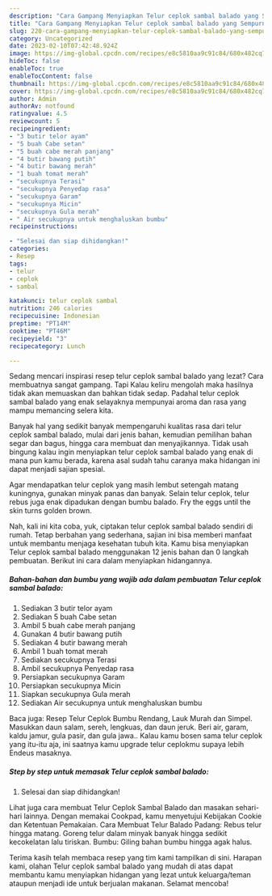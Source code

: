 ```yaml
---
description: "Cara Gampang Menyiapkan Telur ceplok sambal balado yang Sempurna, Buat Buka Puasa Sempurna"
title: "Cara Gampang Menyiapkan Telur ceplok sambal balado yang Sempurna, Buat Buka Puasa Sempurna"
slug: 220-cara-gampang-menyiapkan-telur-ceplok-sambal-balado-yang-sempurna-buat-buka-puasa-sempurna
category: Uncategorized
date: 2023-02-10T07:42:48.924Z
image: https://img-global.cpcdn.com/recipes/e8c5810aa9c91c84/680x482cq70/telur-ceplok-sambal-balado-foto-resep-utama.jpg
hideToc: false
enableToc: true
enableTocContent: false
thumbnail: https://img-global.cpcdn.com/recipes/e8c5810aa9c91c84/680x482cq70/telur-ceplok-sambal-balado-foto-resep-utama.jpg
cover: https://img-global.cpcdn.com/recipes/e8c5810aa9c91c84/680x482cq70/telur-ceplok-sambal-balado-foto-resep-utama.jpg
author: Admin
authorAv: notfound
ratingvalue: 4.5
reviewcount: 5
recipeingredient:
- "3 butir telor ayam"
- "5 buah Cabe setan"
- "5 buah cabe merah panjang"
- "4 butir bawang putih"
- "4 butir bawang merah"
- "1 buah tomat merah"
- "secukupnya Terasi"
- "secukupnya Penyedap rasa"
- "secukupnya Garam"
- "secukupnya Micin"
- "secukupnya Gula merah"
- " Air secukupnya untuk menghaluskan bumbu"
recipeinstructions:

- "Selesai dan siap dihidangkan!"
categories:
- Resep
tags:
- telur
- ceplok
- sambal

katakunci: telur ceplok sambal 
nutrition: 246 calories
recipecuisine: Indonesian
preptime: "PT14M"
cooktime: "PT46M"
recipeyield: "3"
recipecategory: Lunch

---
```



Sedang mencari inspirasi resep telur ceplok sambal balado yang lezat? Cara membuatnya sangat gampang. Tapi Kalau keliru mengolah maka hasilnya tidak akan memuaskan dan bahkan tidak sedap. Padahal telur ceplok sambal balado yang enak selayaknya mempunyai aroma dan rasa yang mampu memancing selera kita.


Banyak hal yang sedikit banyak mempengaruhi kualitas rasa dari telur ceplok sambal balado, mulai dari jenis bahan, kemudian pemilihan bahan segar dan bagus, hingga cara membuat dan menyajikannya. Tidak usah bingung kalau ingin menyiapkan telur ceplok sambal balado yang enak di mana pun kamu berada, karena asal sudah tahu caranya maka hidangan ini dapat menjadi sajian spesial.

Agar mendapatkan telur ceplok yang masih lembut setengah matang kuningnya, gunakan minyak panas dan banyak. Selain telur ceplok, telur rebus juga enak dipadukan dengan bumbu balado. Fry the eggs until the skin turns golden brown.


Nah, kali ini kita coba, yuk, ciptakan telur ceplok sambal balado sendiri di rumah. Tetap berbahan yang sederhana, sajian ini bisa memberi manfaat untuk membantu menjaga kesehatan tubuh kita. Kamu bisa menyiapkan Telur ceplok sambal balado menggunakan 12 jenis bahan dan 0 langkah pembuatan. Berikut ini cara dalam menyiapkan hidangannya.

<!--inarticleads1-->

##### Bahan-bahan dan bumbu yang wajib ada dalam pembuatan Telur ceplok sambal balado:

1. Sediakan 3 butir telor ayam
1. Sediakan 5 buah Cabe setan
1. Ambil 5 buah cabe merah panjang
1. Gunakan 4 butir bawang putih
1. Sediakan 4 butir bawang merah
1. Ambil 1 buah tomat merah
1. Sediakan secukupnya Terasi
1. Ambil secukupnya Penyedap rasa
1. Persiapkan secukupnya Garam
1. Persiapkan secukupnya Micin
1. Siapkan secukupnya Gula merah
1. Sediakan  Air secukupnya untuk menghaluskan bumbu


Baca juga: Resep Telur Ceplok Bumbu Rendang, Lauk Murah dan Simpel. Masukkan daun salam, sereh, lengkuas, dan daun jeruk. Beri air, garam, kaldu jamur, gula pasir, dan gula jawa.. Kalau kamu bosen sama telur ceplok yang itu-itu aja, ini saatnya kamu upgrade telur ceplokmu supaya lebih Endeus masaknya. 

<!--inarticleads2-->

##### Step by step untuk memasak Telur ceplok sambal balado:


1. Selesai dan siap dihidangkan!

Lihat juga cara membuat Telur Ceplok Sambal Balado dan masakan sehari-hari lainnya. Dengan memakai Cookpad, kamu menyetujui Kebijakan Cookie dan Ketentuan Pemakaian. Cara Membuat Telur Balado Padang: Rebus telur hingga matang. Goreng telur dalam minyak banyak hingga sedikit kecokelatan lalu tiriskan. Bumbu: Giling bahan bumbu hingga agak halus. 

Terima kasih telah membaca resep yang tim kami tampilkan di sini. Harapan kami, olahan Telur ceplok sambal balado yang mudah di atas dapat membantu kamu menyiapkan hidangan yang lezat untuk keluarga/teman ataupun menjadi ide untuk berjualan makanan. Selamat mencoba!
